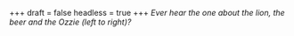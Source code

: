 
+++
draft = false
headless = true
+++
_Ever hear the one about the lion, the beer and the Ozzie (left to right)?_
